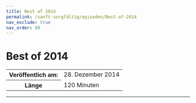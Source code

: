 ```yaml
---
title: Best of 2014
permalink: /sanft-sorgfältig/episoden/Best-of-2014
nav_exclude: true
nav_order: 89
---
```


# Best of 2014
<table class="resp-table dcf-table dcf-table-responsive dcf-table-bordered dcf-table-striped dcf-w-100%">
                    <tbody>
                        <tr>
                            <th scope="row">Veröffentlich am:</th>
                            <td data-label="Veröffentlich am:">28. Dezember 2014</td>
                        </tr>
                        <tr>
                            <th scope="row">Länge </th>
                            <td data-label="Länge ">120 Minuten</td>
                        </tr></tbody>
                </table>

***

